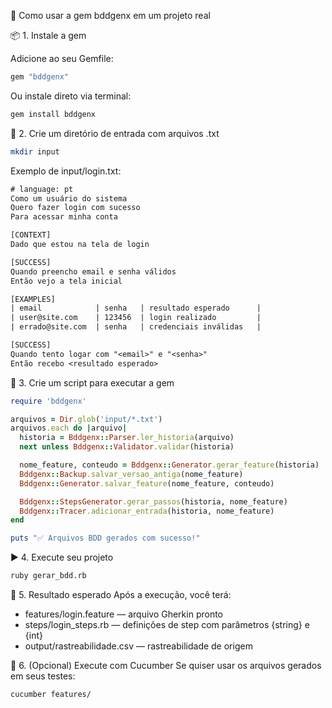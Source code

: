 🚀 Como usar a gem bddgenx em um projeto real

📦 1. Instale a gem

Adicione ao seu Gemfile:
```ruby
gem "bddgenx"
```
Ou instale direto via terminal:
```sh
gem install bddgenx
```

📁 2. Crie um diretório de entrada com arquivos .txt
```sh
mkdir input
```

Exemplo de input/login.txt:
```txt
# language: pt
Como um usuário do sistema
Quero fazer login com sucesso
Para acessar minha conta

[CONTEXT]
Dado que estou na tela de login

[SUCCESS]
Quando preencho email e senha válidos
Então vejo a tela inicial

[EXAMPLES]
| email            | senha   | resultado esperado      |
| user@site.com    | 123456  | login realizado         |
| errado@site.com  | senha   | credenciais inválidas   |

[SUCCESS]
Quando tento logar com "<email>" e "<senha>"
Então recebo <resultado esperado>
```

🧠 3. Crie um script para executar a gem
```ruby
require 'bddgenx'

arquivos = Dir.glob('input/*.txt')
arquivos.each do |arquivo|
  historia = Bddgenx::Parser.ler_historia(arquivo)
  next unless Bddgenx::Validator.validar(historia)

  nome_feature, conteudo = Bddgenx::Generator.gerar_feature(historia)
  Bddgenx::Backup.salvar_versao_antiga(nome_feature)
  Bddgenx::Generator.salvar_feature(nome_feature, conteudo)

  Bddgenx::StepsGenerator.gerar_passos(historia, nome_feature)
  Bddgenx::Tracer.adicionar_entrada(historia, nome_feature)
end

puts "✅ Arquivos BDD gerados com sucesso!"
```

▶️ 4. Execute seu projeto
```sh
ruby gerar_bdd.rb
```

📂 5. Resultado esperado
Após a execução, você terá:

- features/login.feature — arquivo Gherkin pronto
- steps/login_steps.rb — definições de step com parâmetros {string} e {int}
- output/rastreabilidade.csv — rastreabilidade de origem

🧪 6. (Opcional) Execute com Cucumber
Se quiser usar os arquivos gerados em seus testes:
```sh
cucumber features/
```

